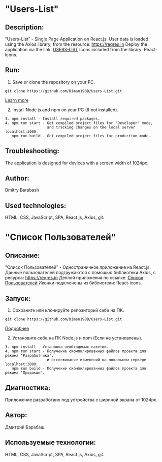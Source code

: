 # "Users-List"

## Description:

"Users-List" - Single Page Application on React.js.
User data is loaded using the Axios library, from the resource: https://reqres.in
Deploy the application via the link: [USERS-LIST](https://users-listt.netlify.app)
Icons included from the library: React-icons.

## Run:
1. Save or clone the repository on your PC.
```
git clone https://github.com/Diman198B/Users-List.git
```
[Learn more](https://git-scm.com/book/ru/v2/Приложение-C%3A-Команды-Git-Клонирование-и-создание-репозиториев)

2. Install Node.js and npm on your PC (If not installed).
```
3. npm install - Install required packages.
4. npm run start - Get compiled project files for "Developer" mode,
                   and tracking changes on the local server localhost:3000.
   npm run build - Get compiled project files for production mode.
```

## Troubleshooting:
The application is designed for devices with a screen width of 1024px.

## Author:
Dmitry Barabash
 
## Used technologies:
HTML, CSS, JavaScript, SPA, React.js, Axios, git.  



# "Список Пользователей"

## Описание:
"Список Пользователей" - Одностраничное приложение на React.js.
Данные пользователей подгружаются с помощью библиотеки Axios, с ресурса: https://reqres.in
Деплой приложения по ссылке: [Список Пользователей](https://users-listt.netlify.app)
Иконки подключены из библиотеки: React-icons.

## Запуск: 
1. Сохраните или клонируйте репозиторий себе на ПК.  
```
git clone https://github.com/Diman198B/Users-List.git
```
[Подробнее](https://git-scm.com/book/ru/v2/Приложение-C%3A-Команды-Git-Клонирование-и-создание-репозиториев)

2. Установите себе на ПК Node.js и npm (Если не установлены).
```
3. npm install - Установка необходимых пакетов.
4. npm run start - Получение скомпилированных файлов проекта для режима "Разработчика",
                   и отслеживание изменений на локальном сервере localhost:3000.
   npm run build - Получение скомпилированных файлов проекта для режима "Продакшн".
```

## Диагностика:
Приложение разработано под устройства с шириной экрана от 1024px. 

## Автор:
Дмитрий Барабаш
 
## Используемые технологии:
HTML, CSS, JavaScript, SPA, React.js, Axios, git.  
